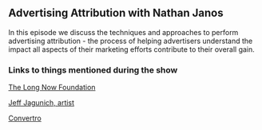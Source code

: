 ## Advertising Attribution with Nathan Janos

In this episode we discuss the techniques and approaches to perform advertising attribution - the process of helping advertisers understand the impact all aspects of their marketing efforts contribute to their overall gain.

### Links to things mentioned during the show

<a href="http://longnow.org/">The Long Now Foundation</a>

<a href="http://jeffjag.com/">Jeff Jagunich, artist</a>

<a href="http://www.convertro.com/">Convertro</a>
